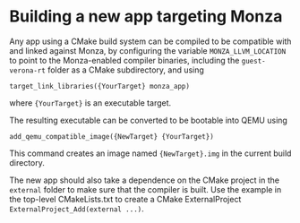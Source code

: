 # Building a new app targeting Monza

Any app using a CMake build system can be compiled to be compatible with and linked against Monza,
by configuring the variable `MONZA_LLVM_LOCATION` to point to the Monza-enabled compiler binaries,
including the `guest-verona-rt` folder as a CMake subdirectory,
and using
```
target_link_libraries({YourTarget} monza_app)
```
where `{YourTarget}` is an executable target.

The resulting executable can be converted to be bootable into QEMU using
```
add_qemu_compatible_image({NewTarget} {YourTarget})
```

This command creates an image named `{NewTarget}.img` in the current build directory.

The new app should also take a dependence on the CMake project in the `external` folder to make sure that the compiler is built.
Use the example in the top-level CMakeLists.txt to create a CMake ExternalProject `ExternalProject_Add(external ...)`.
